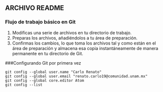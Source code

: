 ## ARCHIVO README

### Flujo de trabajo básico en Git
1. Modificas una serie de archivos en tu directorio de trabajo.
2. Preparas los archivos, añadiéndolos a tu área de preparación.
3. Confirmas los cambios, lo que toma los archivos tal y como están en el área de preparación y almacena esa copia instantáneamente de manera permanente en tu directorio de Git.

###Configurando Git por primera vez
```
git config --global user.name "Carlo Renato"
git config --global user.email "renato.carlo19@comunidad.unam.mx"
git config --global core.editor Atom
git config --list
```
